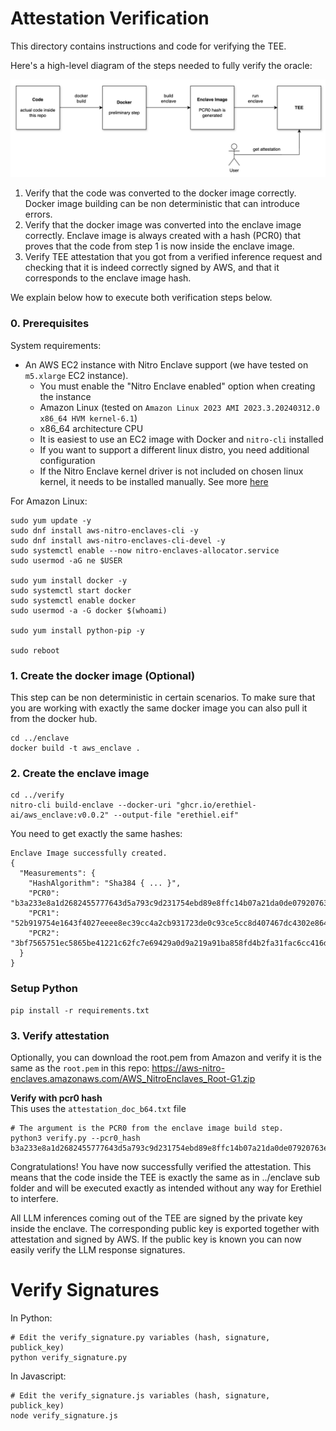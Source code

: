 # Attestation Verification

This directory contains instructions and code for verifying the TEE.

Here's a high-level diagram of the steps needed to fully verify the oracle:

![](/assets/verification-diagram.png)

1. Verify that the code was converted to the docker image correctly. Docker image building can be non deterministic that can introduce errors.
2. Verify that the docker image was converted into the enclave image correctly. Enclave image is always created with a hash (PCR0) that proves that the code from step 1 is now inside the enclave image.
3. Verify TEE attestation that you got from a verified inference request and checking that it is indeed correctly signed by AWS, and that it corresponds to the enclave image hash.

We explain below how to execute both verification steps below. 

### 0. Prerequisites

System requirements:

* An AWS EC2 instance with Nitro Enclave support (we have tested on `m5.xlarge` EC2 instance).
    * You must enable the "Nitro Enclave enabled" option when creating the instance
    * Amazon Linux (tested on `Amazon Linux 2023 AMI 2023.3.20240312.0 x86_64 HVM kernel-6.1`)
    * x86_64 architecture CPU
    * It is easiest to use an EC2 image with Docker and `nitro-cli` installed
    * If you want to support a different linux distro, you need additional configuration
    * If the Nitro Enclave kernel driver is not included on chosen linux kernel, it needs to be installed manually. See more [here](https://github.com/aws/aws-nitro-enclaves-cli/blob/main/docs/ubuntu_20.04_how_to_install_nitro_cli_from_github_sources.md)


For Amazon Linux:

```shell
sudo yum update -y
sudo dnf install aws-nitro-enclaves-cli -y
sudo dnf install aws-nitro-enclaves-cli-devel -y
sudo systemctl enable --now nitro-enclaves-allocator.service
sudo usermod -aG ne $USER

sudo yum install docker -y
sudo systemctl start docker
sudo systemctl enable docker
sudo usermod -a -G docker $(whoami)

sudo yum install python-pip -y

sudo reboot
```

### 1. Create the docker image (Optional)

This step can be non deterministic in certain scenarios. To make sure that you are working with exactly the same docker image you can also pull it from the docker hub.

```shell
cd ../enclave
docker build -t aws_enclave .
```

### 2. Create the enclave image

```shell
cd ../verify
nitro-cli build-enclave --docker-uri "ghcr.io/erethiel-ai/aws_enclave:v0.0.2" --output-file "erethiel.eif"
```

You need to get exactly the same hashes:

```shell
Enclave Image successfully created.
{
  "Measurements": {
    "HashAlgorithm": "Sha384 { ... }",
    "PCR0": "b3a233e8a1d2682455777643d5a793c9d231754ebd89e8ffc14b07a21da0de07920763e87f8cc6eb3a6d362beeb4f541",
    "PCR1": "52b919754e1643f4027eeee8ec39cc4a2cb931723de0c93ce5cc8d407467dc4302e86490c01c0d755acfe10dbf657546",
    "PCR2": "3bf7565751ec5865be41221c62fc7e69429a0d9a219a91ba858fd4b2fa31fac6cc416d5eca29cc9405a83749c896e494"
  }
}
```

### Setup Python

```shell
pip install -r requirements.txt
```

### 3. Verify attestation

Optionally, you can download the root.pem from Amazon and verify it is the same 
as the `root.pem` in this repo: https://aws-nitro-enclaves.amazonaws.com/AWS_NitroEnclaves_Root-G1.zip

**Verify with pcr0 hash**  
This uses the `attestation_doc_b64.txt` file
```shell
# The argument is the PCR0 from the enclave image build step.
python3 verify.py --pcr0_hash b3a233e8a1d2682455777643d5a793c9d231754ebd89e8ffc14b07a21da0de07920763e87f8cc6eb3a6d362beeb4f541
```

Congratulations! You have now successfully verified the attestation. This means that the code inside the TEE is exactly the same as in ../enclave sub folder and will be executed exactly as intended without any way for Erethiel to interfere.

All LLM inferences coming out of the TEE are signed by the private key inside the enclave. The corresponding public key is exported together with attestation and signed by AWS. If the public key is known you can now easily verify the LLM response signatures.

# Verify Signatures

In Python:
```shell
# Edit the verify_signature.py variables (hash, signature, publick_key)
python verify_signature.py
```

In Javascript:
```shell
# Edit the verify_signature.js variables (hash, signature, publick_key)
node verify_signature.js
```